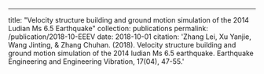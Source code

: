 ---
title: "Velocity structure building and ground motion simulation of the 2014 Ludian Ms 6.5 Earthquake"
collection: publications
permalink: /publication/2018-10-EEEV
date: 2018-10-01
citation: 'Zhang Lei, Xu Yanjie, Wang Jinting, & Zhang Chuhan. (2018). Velocity structure building and ground motion simulation of the 2014 ludian Ms 6.5 earthquake. Earthquake Engineering and Engineering Vibration, 17(04), 47-55.'
